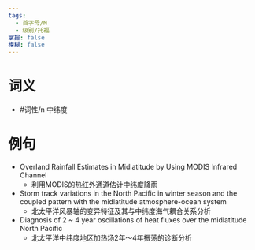 ```yaml
---
tags:
  - 首字母/M
  - 级别/托福
掌握: false
模糊: false
---
```

# 词义
- #词性/n  中纬度
# 例句
- Overland Rainfall Estimates in Midlatitude by Using MODIS Infrared Channel
	- 利用MODIS的热红外通道估计中纬度降雨
- Storm track variations in the North Pacific in winter season and the coupled pattern with the midlatitude atmosphere-ocean system
	- 北太平洋风暴轴的变异特征及其与中纬度海气耦合关系分析
- Diagnosis of 2 ~ 4 year oscillations of heat fluxes over the midlatitude North Pacific
	- 北太平洋中纬度地区加热场2年～4年振荡的诊断分析
